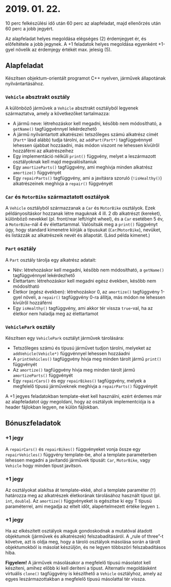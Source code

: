# 2019. 01. 22.

10 perc felkészülési idő után 60 perc az alapfeladat, majd ellenőrzés után 60 perc a jobb jegyért.

Az alapfeladat helyes megoldása elégséges (2) érdemjegyet ér, és előfeltétele a jobb jegynek. A +1 feladatok helyes megoldása egyenként +1-gyel növelik az érdemjegy értékét max. jelesig (5).

## Alapfeladat

Készítsen objektum-orientált programot C++ nyelven, járművek állapotának nyilvántartásához.

### `Vehicle` absztrakt osztály

A különböző járművek a `Vehicle` absztrakt osztályból legyenek származtatva, amely a következőket tartalmazza:

- A jármű neve: létrehozáskor kell megadni, később nem módosítható, a `getName()` tagfüggvénnyel lekérdezhető
- A jármű nyilvántartott alkatrészei: tetszőleges számú alkatrész címét (`Part*` lásd alább) tudja tárolni, az `addPart(Part*)` tagfüggvénnyel lehessen újabbat hozzáadni, más módon viszont ne lehessen kívülről hozzáférni az alkatrészeihez
- Egy implementáció nélküli `print()` függvény, melyet a leszármazott osztályoknak kell majd megvalósítaniuk
- Egy `amortizeParts()` tagfüggvény, ami meghívja minden alkatrész `amortize()` függvényét
- Egy `repairParts()` tagfüggvény, ami a javításra szoruló (`!isHealthy()`) alkatrészeinek meghívja a `repair()` függvényét

### `Car` és `MotorBike` származtatott osztályok

A `Vehicle` osztályból származzanak a `Car` és `MotorBike` osztályok. Ezek példányosításkor hozzanak létre maguknak 4 ill. 2 db alkatrészt (kereket), különböző nevekkel (pl. front/rear left/right wheel), és a `Car` esetében 5 év, a `MotorBike`-nál 4 év élettartammal. Valósítsák meg a `print()` függvényt úgy, hogy standard kimenetre kiírják a típusukat (`Car`/`MotorBike`), nevüket, és listázzák az alkatrészeik nevét és állapotát. (Lásd példa kimenet.)

### `Part` osztály

A `Part` osztály tárolja egy alkatrész adatait:

- Név: létrehozáskor kell megadni, később nem módosítható, a `getName()` tagfüggvénnyel lekérdezhető
- Élettartam: létrehozáskor kell megadni egész években, később nem módosítható
- Életkor (egész években): létrehozáskor 0, az `amortize()` tagfüggvény 1-gyel növeli, a `repair()` tagfüggvény 0-ra állítja, más módon ne lehessen kívülről hozzáférni
- Egy `isHealthy()` tagfüggvény, ami akkor tér vissza `true`-val, ha az életkor nem haladja meg az élettartamot

### `VehiclePark` osztály

Készítsen egy `VehiclePark` osztályt járművek tárolására:

- Tetszőleges számú és típusú járművet tudjon tárolni, melyeket az `addVehicle(Vehicle*)` függvénnyel lehessen hozzáadni
- A `printVehicles()` tagfüggvény hívja meg minden tárolt jármű `print()` függvényét
- Az `amortize()` tagfüggvény hívja meg minden tárolt jármű `amortizeParts()` függvényét
- Egy `repairCars()` és egy `repairBikes()` tagfüggvény, melyek a megfelelő típusú járműveknek meghívja a `repairParts()` függvényét

A +1 jegyes feladatokban template-eket kell használni, ezért érdemes már az alapfeladatot úgy megoldani, hogy az osztályok implementciója is a header fájlokban legyen, ne külön fájlokban.

## Bónuszfeladatok

### +1 jegy

A `repairCars()` és `repairBikes()` függvényeket vonja össze egy `repairVehicles()` függvény template-be, ahol a template paraméterben lehessen megadni a javítandó járművek típusát: `Car`, `MotorBike`, vagy `Vehicle` hogy minden típust javítson.

### +1 jegy

Az osztályokat alakítsa át template-ekké, ahol a template paraméter (`T`) határozza meg az alkatrészek életkorának tárolásához használt típust (pl. `int`, `double`). Az `amortize()` függvényeket is egészítse ki egy T típusú paraméterrel, ami megadja az eltelt időt, alapértelmezett értéke legyen `1`.

### +1 jegy

Ha az elkészített osztályok maguk gondoskodnak a mutatóval átadott objektumok (járművek és alkatrészek) felszabadításáról. A „rule of three”-t követve, azt is oldja meg, hogy a tároló osztályok másolása során a tárolt objektumokból is másolat készüljön, és ne legyen többszöri felszabadításos hiba.

**Figyelem!** A járművek másolásakor a megfelelő típusú másolatot kell készíteni, amihez előbb ki kell deríteni a típust. Alternatív megoldásként virtuális `clone()` tagfüggvény is készíthető a `Vehicle` osztályhoz, amely az egyes leszármazottakban a megfelelő típusú másolattal tér vissza.
